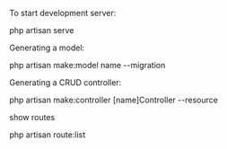 To start development server:

php artisan serve

Generating a model:

php artisan make:model name --migration

Generating a CRUD controller:

php artisan make:controller [name]Controller --resource


show routes

php artisan route:list
